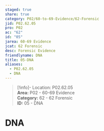 ```yaml
---  
staged: true  
share: true  
category: P02/60-to-69-Evidence/62-Forensic  
jid: P02.62.05  
pro: P02  
ac: "62"  
id: "05"  
jarea: 60-69 Evidence  
jcat: 62 Forensic  
desc: Forensic Evidence  
friendlyname: DNA  
title: 05-DNA  
aliases:  
  - P02.62.05  
  - DNA  
---  
```

  
>[!info]- Location: P02.62.05  
>**Area:** P02 - 60-69 Evidence  
>**Category:** 62 - 62 Forensic  
>**ID:** 05 - DNA  
  
# DNA